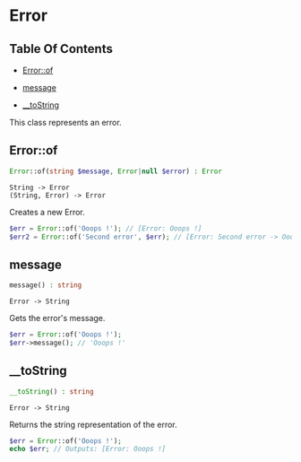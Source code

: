 # Error

## Table Of Contents

- [Error::of](https://github.com/tarsana/functional/blob/master/docs/Error.md#Error::of)

- [message](https://github.com/tarsana/functional/blob/master/docs/Error.md#message)

- [__toString](https://github.com/tarsana/functional/blob/master/docs/Error.md#__toString)

This class represents an error.

## Error::of

```php
Error::of(string $message, Error|null $error) : Error
```

```
String -> Error
(String, Error) -> Error
```

Creates a new Error.
```php
$err = Error::of('Ooops !'); // [Error: Ooops !]
$err2 = Error::of('Second error', $err); // [Error: Second error -> Ooops !]
```

## message

```php
message() : string
```

```
Error -> String
```

Gets the error's message.
```php
$err = Error::of('Ooops !');
$err->message(); // 'Ooops !'
```

## __toString

```php
__toString() : string
```

```
Error -> String
```

Returns the string representation of the error.
```php
$err = Error::of('Ooops !');
echo $err; // Outputs: [Error: Ooops !]
```